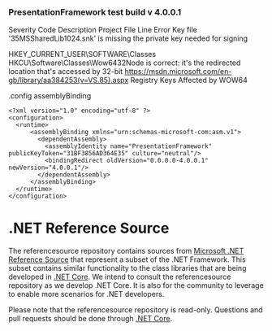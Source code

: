 ### PresentationFramework test build v 4.0.0.1

Severity	Code	Description	Project	File	Line
Error		Key file '35MSSharedLib1024.snk' is missing the private key needed for signing

HKEY_CURRENT_USER\SOFTWARE\Classes
HKCU\Software\Classes\Wow6432Node is correct: it's the redirected location that's accessed by 32-bit 
https://msdn.microsoft.com/en-gb/library/aa384253(v=VS.85).aspx  Registry Keys Affected by WOW64

.config assemblyBinding
```
<?xml version="1.0" encoding="utf-8" ?>
<configuration>
  <runtime>
      <assemblyBinding xmlns="urn:schemas-microsoft-com:asm.v1">
        <dependentAssembly>
          <assemblyIdentity name="PresentationFramework" publicKeyToken="31BF3856AD364E35" culture="neutral"/>
          <bindingRedirect oldVersion="0.0.0.0-4.0.0.1" newVersion="4.0.0.1"/>
        </dependentAssembly>
      </assemblyBinding>
  </runtime>
</configuration>
```

# .NET Reference Source

The referencesource repository contains sources from [Microsoft .NET Reference Source](http://referencesource.microsoft.com/)
that represent a subset of the .NET Framework.  This subset contains similar functionality to the class libraries that are being
developed in [.NET Core](https://github.com/dotnet/corefx).  We intend to consult the referencesource repository as we develop
.NET Core.  It is also for the community to leverage to enable more scenarios for .NET developers. 

Please note that the referencesource repository is read-only.  Questions and pull requests should be done through [.NET Core](https://github.com/dotnet/corefx).
